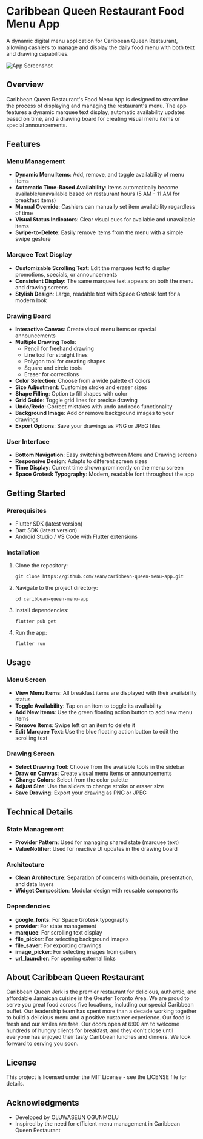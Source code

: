 # Caribbean Queen Restaurant Food Menu App

A dynamic digital menu application for Caribbean Queen Restaurant, allowing cashiers to manage and display the daily food menu with both text and drawing capabilities.

![App Screenshot](screenshot.png)

## Overview

Caribbean Queen Restaurant's Food Menu App is designed to streamline the process of displaying and managing the restaurant's menu. The app features a dynamic marquee text display, automatic availability updates based on time, and a drawing board for creating visual menu items or special announcements.

## Features

### Menu Management
- **Dynamic Menu Items**: Add, remove, and toggle availability of menu items
- **Automatic Time-Based Availability**: Items automatically become available/unavailable based on restaurant hours (5 AM - 11 AM for breakfast items)
- **Manual Override**: Cashiers can manually set item availability regardless of time
- **Visual Status Indicators**: Clear visual cues for available and unavailable items
- **Swipe-to-Delete**: Easily remove items from the menu with a simple swipe gesture

### Marquee Text Display
- **Customizable Scrolling Text**: Edit the marquee text to display promotions, specials, or announcements
- **Consistent Display**: The same marquee text appears on both the menu and drawing screens
- **Stylish Design**: Large, readable text with Space Grotesk font for a modern look

### Drawing Board
- **Interactive Canvas**: Create visual menu items or special announcements
- **Multiple Drawing Tools**: 
  - Pencil for freehand drawing
  - Line tool for straight lines
  - Polygon tool for creating shapes
  - Square and circle tools
  - Eraser for corrections
- **Color Selection**: Choose from a wide palette of colors
- **Size Adjustment**: Customize stroke and eraser sizes
- **Shape Filling**: Option to fill shapes with color
- **Grid Guide**: Toggle grid lines for precise drawing
- **Undo/Redo**: Correct mistakes with undo and redo functionality
- **Background Image**: Add or remove background images to your drawings
- **Export Options**: Save your drawings as PNG or JPEG files

### User Interface
- **Bottom Navigation**: Easy switching between Menu and Drawing screens
- **Responsive Design**: Adapts to different screen sizes
- **Time Display**: Current time shown prominently on the menu screen
- **Space Grotesk Typography**: Modern, readable font throughout the app

## Getting Started

### Prerequisites
- Flutter SDK (latest version)
- Dart SDK (latest version)
- Android Studio / VS Code with Flutter extensions

### Installation

1. Clone the repository:
   ```
   git clone https://github.com/sean/caribbean-queen-menu-app.git
   ```

2. Navigate to the project directory:
   ```
   cd caribbean-queen-menu-app
   ```

3. Install dependencies:
   ```
   flutter pub get
   ```

4. Run the app:
   ```
   flutter run
   ```

## Usage

### Menu Screen
- **View Menu Items**: All breakfast items are displayed with their availability status
- **Toggle Availability**: Tap on an item to toggle its availability
- **Add New Items**: Use the green floating action button to add new menu items
- **Remove Items**: Swipe left on an item to delete it
- **Edit Marquee Text**: Use the blue floating action button to edit the scrolling text

### Drawing Screen
- **Select Drawing Tool**: Choose from the available tools in the sidebar
- **Draw on Canvas**: Create visual menu items or announcements
- **Change Colors**: Select from the color palette
- **Adjust Size**: Use the sliders to change stroke or eraser size
- **Save Drawing**: Export your drawing as PNG or JPEG

## Technical Details

### State Management
- **Provider Pattern**: Used for managing shared state (marquee text)
- **ValueNotifier**: Used for reactive UI updates in the drawing board

### Architecture
- **Clean Architecture**: Separation of concerns with domain, presentation, and data layers
- **Widget Composition**: Modular design with reusable components

### Dependencies
- **google_fonts**: For Space Grotesk typography
- **provider**: For state management
- **marquee**: For scrolling text display
- **file_picker**: For selecting background images
- **file_saver**: For exporting drawings
- **image_picker**: For selecting images from gallery
- **url_launcher**: For opening external links

## About Caribbean Queen Restaurant

Caribbean Queen Jerk is the premier restaurant for delicious, authentic, and affordable Jamaican cuisine in the Greater Toronto Area. We are proud to serve you great food across five locations, including our special Caribbean buffet. Our leadership team has spent more than a decade working together to build a delicious menu and a positive customer experience. Our food is fresh and our smiles are free. Our doors open at 6:00 am to welcome hundreds of hungry clients for breakfast, and they don't close until everyone has enjoyed their tasty Caribbean lunches and dinners. We look forward to serving you soon.

## License

This project is licensed under the MIT License - see the LICENSE file for details.

## Acknowledgments

- Developed by OLUWASEUN OGUNMOLU
- Inspired by the need for efficient menu management in Caribbean Queen Restaurant 
